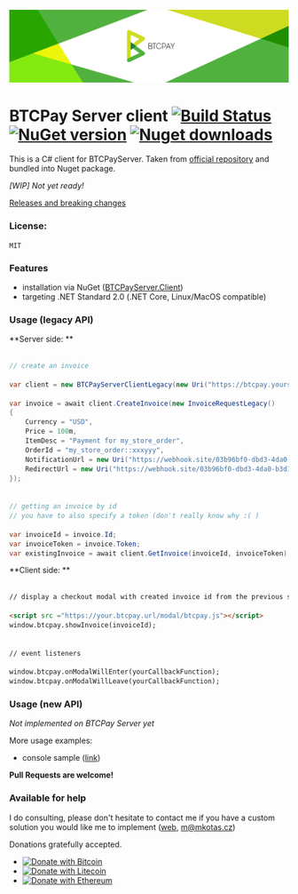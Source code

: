 ![Logo](btcpayserver-logo.png)
# BTCPay Server client [![Build Status](https://travis-ci.com/Marfusios/btcpayserver-client.svg?branch=master)](https://travis-ci.com/Marfusios/btcpayserver-client) [![NuGet version](https://badge.fury.io/nu/BTCPayServer.Client.svg)](https://www.nuget.org/packages/BTCPayServer.Client) [![Nuget downloads](https://img.shields.io/nuget/dt/BTCPayServer.Client)](https://www.nuget.org/packages/BTCPayServer.Client)

This is a C# client for BTCPayServer. Taken from [official repository](https://github.com/btcpayserver/btcpayserver/tree/master/BTCPayServer.Client) and bundled into Nuget package.

*[WIP] Not yet ready!* 

[Releases and breaking changes](https://github.com/Marfusios/btcpayserver-client/releases)

### License: 
    MIT

### Features

* installation via NuGet ([BTCPayServer.Client](https://www.nuget.org/packages/BTCPayServer.Client))
* targeting .NET Standard 2.0 (.NET Core, Linux/MacOS compatible)

### Usage (legacy API)

**Server side: **
```csharp

// create an invoice

var client = new BTCPayServerClientLegacy(new Uri("https://btcpay.yourserver.com"), "legacy_api_key");

var invoice = await client.CreateInvoice(new InvoiceRequestLegacy()
{
    Currency = "USD",
    Price = 100m,
    ItemDesc = "Payment for my_store_order",
    OrderId = "my_store_order::xxxyyy",
    NotificationUrl = new Uri("https://webhook.site/03b96bf0-dbd3-4da0-b3d1-54aa5e7f794c"),
    RedirectUrl = new Uri("https://webhook.site/03b96bf0-dbd3-4da0-b3d1-54aa5e7f794c")
});


// getting an invoice by id
// you have to also specify a token (don't really know why :( )

var invoiceId = invoice.Id;
var invoiceToken = invoice.Token;
var existingInvoice = await client.GetInvoice(invoiceId, invoiceToken);

```


**Client side: **

```html

// display a checkout modal with created invoice id from the previous step

<script src ="https://your.btcpay.url/modal/btcpay.js"></script>
window.btcpay.showInvoice(invoiceId);


// event listeners

window.btcpay.onModalWillEnter(yourCallbackFunction);
window.btcpay.onModalWillLeave(yourCallbackFunction);

```

### Usage (new API)

*Not implemented on BTCPay Server yet*


More usage examples:
* console sample ([link](test_integration/BTCPayServer.Client.Sample/Program.cs))


**Pull Requests are welcome!**


### Available for help
I do consulting, please don't hesitate to contact me if you have a custom solution you would like me to implement ([web](http://mkotas.cz/), 
<m@mkotas.cz>)

Donations gratefully accepted.
* [![Donate with Bitcoin](https://en.cryptobadges.io/badge/small/1HfxKZhvm68qK3gE8bJAdDBWkcZ2AFs9pw)](https://en.cryptobadges.io/donate/1HfxKZhvm68qK3gE8bJAdDBWkcZ2AFs9pw)
* [![Donate with Litecoin](https://en.cryptobadges.io/badge/small/LftdENE8DTbLpV6RZLKLdzYzVU82E6dz4W)](https://en.cryptobadges.io/donate/LftdENE8DTbLpV6RZLKLdzYzVU82E6dz4W)
* [![Donate with Ethereum](https://en.cryptobadges.io/badge/small/0xb9637c56b307f24372cdcebd208c0679d4e48a47)](https://en.cryptobadges.io/donate/0xb9637c56b307f24372cdcebd208c0679d4e48a47)

